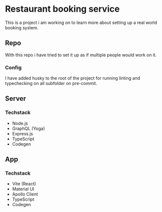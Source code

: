 # Restaurant booking service

This is a project i am working on to learn more about setting up a real world booking system.

## Repo
With this repo i have tried to set it up as if multiple people would work on it.

### Config 
I have added husky to the root of the project for running linting and typechecking on all subfolder on pre-commit.

## Server

### Techstack
- Node.js
- GraphQL (Yoga)
- Express.js
- TypeScript
- Codegen

## App

### Techstack
- Vite (React)
- Material UI
- Apollo Client
- TypeScript
- Codegen
